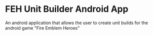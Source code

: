# FEH Unit Builder Android App
An android application that allows the user to create unit builds for the android game "Fire Emblem Heroes"
